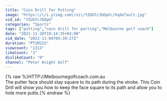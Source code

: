 ```yaml
---
title: "Coin Drill for Putting"
image: "https:\/\/i.ytimg.com\/vi\/YZUGfcJbDpU\/hqdefault.jpg"
vid_id: "YZUGfcJbDpU"
categories: "Sports"
tags: ["putting","coin drill for parting","Melbourne golf coach"]
date: "2021-11-20T19:14:35+03:00"
vid_date: "2013-11-04T04:39:27Z"
duration: "PT1M22S"
viewcount: "1313"
likeCount: "2"
dislikeCount: "0"
channel: "Peter Knight Golf"
---
```

{% raw %}HTTP://Melbournegolfcoach.com.au<br />The putter face should stay square to its path during the stroke.  This Coin Drill will show you how to keep the face square to its path and allow you to hole more putts.{% endraw %}
